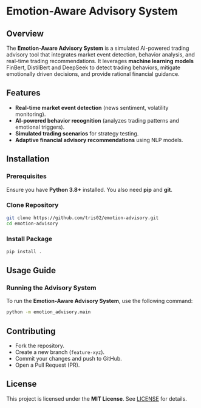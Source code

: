 # Emotion-Aware Advisory System

## Overview
The **Emotion-Aware Advisory System** is a simulated AI-powered trading advisory tool that integrates market event detection, behavior analysis, and real-time trading recommendations. It leverages **machine learning models** FinBert, DistilBert and DeepSeek to detect trading behaviors, mitigate emotionally driven decisions, and provide rational financial guidance.

## Features
- **Real-time market event detection** (news sentiment, volatility monitoring).
- **AI-powered behavior recognition** (analyzes trading patterns and emotional triggers).
- **Simulated trading scenarios** for strategy testing.
- **Adaptive financial advisory recommendations** using NLP models.

## Installation

### Prerequisites
Ensure you have **Python 3.8+** installed. You also need **pip** and **git**.

### Clone Repository
```bash
git clone https://github.com/tris02/emotion-advisory.git
cd emotion-advisory
```

### Install Package
```bash
pip install .
```

## Usage Guide

### Running the Advisory System
To run the **Emotion-Aware Advisory System**, use the following command:
```bash
python -m emotion_advisory.main
```

## Contributing
- Fork the repository.
- Create a new branch (`feature-xyz`).
- Commit your changes and push to GitHub.
- Open a Pull Request (PR).

## License
This project is licensed under the **MIT License**. See [LICENSE](../LICENSE) for details.

